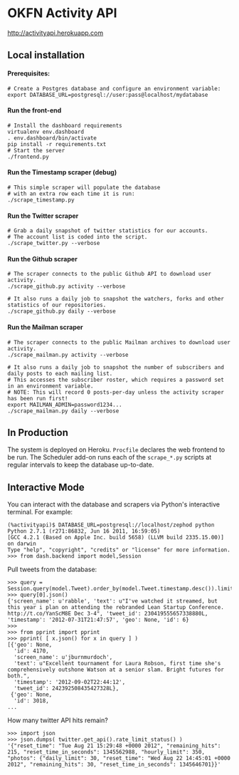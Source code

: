 # OKFN Activity API

http://activityapi.herokuapp.com

## Local installation

#### Prerequisites:
 
    # Create a Postgres database and configure an environment variable:
    export DATABASE_URL=postgresql://user:pass@localhost/mydatabase 

#### Run the front-end

    # Install the dashboard requirements
    virtualenv env.dashboard
    . env.dashboard/bin/activate
    pip install -r requirements.txt
    # Start the server
    ./frontend.py

#### Run the Timestamp scraper (debug)

    # This simple scraper will populate the database 
    # with an extra row each time it is run:
    ./scrape_timestamp.py

#### Run the Twitter scraper

    # Grab a daily snapshot of twitter statistics for our accounts.
    # The account list is coded into the script.
    ./scrape_twitter.py --verbose

#### Run the Github scraper

    # The scraper connects to the public Github API to download user activity.
    ./scrape_github.py activity --verbose

    # It also runs a daily job to snapshot the watchers, forks and other statistics of our repositories.
    ./scrape_github.py daily --verbose

#### Run the Mailman scraper
    
    # The scraper connects to the public Mailman archives to download user activity.
    ./scrape_mailman.py activity --verbose

    # It also runs a daily job to snapshot the number of subscribers and daily posts to each mailing list.
    # This accesses the subscriber roster, which requires a password set in an environment variable.
    # NOTE: This will record 0 posts-per-day unless the activity scraper has been run first!
    export MAILMAN_ADMIN=password1234...
    ./scrape_mailman.py daily --verbose


## In Production
The system is deployed on Heroku. `Procfile` declares the web frontend to be run. The Scheduler add-on runs each of the `scrape_*.py` scripts at regular intervals to keep the database up-to-date.

## Interactive Mode

You can interact with the database and scrapers via Python's interactive terminal. For example:

    (%activityapi)$ DATABASE_URL=postgresql://localhost/zephod python
    Python 2.7.1 (r271:86832, Jun 16 2011, 16:59:05) 
    [GCC 4.2.1 (Based on Apple Inc. build 5658) (LLVM build 2335.15.00)] on darwin
    Type "help", "copyright", "credits" or "license" for more information.
    >>> from dash.backend import model,Session

Pull tweets from the database:

    >>> query = Session.query(model.Tweet).order_by(model.Tweet.timestamp.desc()).limit(5)
    >>> query[0].json()
    {'screen_name': u'rabble', 'text': u"I've watched it streamed, but this year i plan on attending the rebranded Lean Startup Conference. http://t.co/YanScM8E Dec 3-4", 'tweet_id': 230419555657338880L, 'timestamp': '2012-07-31T21:47:57', 'geo': None, 'id': 6}
    >>> 
    >>> from pprint import pprint
    >>> pprint( [ x.json() for x in query ] )
    [{'geo': None,
      'id': 4170,
      'screen_name': u'jburnmurdoch',
      'text': u"Excellent tournament for Laura Robson, first time she's comprehensively outshone Watson at a senior slam. Bright futures for both.",
      'timestamp': '2012-09-02T22:44:12',
      'tweet_id': 242392508435427328L},
     {'geo': None,
      'id': 3018,
    ...

How many twitter API hits remain?

    >>> import json
    >>> json.dumps( twitter.get_api().rate_limit_status() )
    '{"reset_time": "Tue Aug 21 15:29:48 +0000 2012", "remaining_hits": 215, "reset_time_in_seconds": 1345562988, "hourly_limit": 350, "photos": {"daily_limit": 30, "reset_time": "Wed Aug 22 14:45:01 +0000 2012", "remaining_hits": 30, "reset_time_in_seconds": 1345646701}}'
